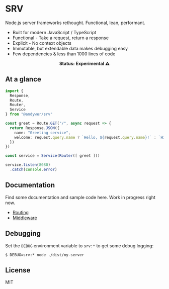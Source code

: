 # SRV

Node.js server frameworks rethought. Functional, lean, performant.

* Built for modern JavaScript / TypeScript
* Functional - Take a request, return a response
* Explicit - No context objects
* Immutable, but extendable data makes debugging easy
* Few dependencies & less than 1000 lines of code

<p align="center">
  <b>Status: Experimental ⚠️</b>
</p>

## At a glance

```ts
import {
  Response,
  Route,
  Router,
  Service
} from "@andywer/srv"

const greet = Route.GET("/", async request => {
  return Response.JSON({
    name: "Greeting service",
    welcome: request.query.name ? `Hello, ${request.query.name}!` : `Hi there!`
  })
})

const service = Service(Router([ greet ]))

service.listen(8080)
  .catch(console.error)
```

## Documentation

Find some documentation and sample code here. Work in progress right now.

<!-- Basics -->
* [Routing](./docs/routing.md)
* [Middleware](./docs/middleware.md)

## Debugging

Set the `DEBUG` environment variable to `srv:*` to get some debug logging:

```
$ DEBUG=srv:* node ./dist/my-server
```

## License

MIT
